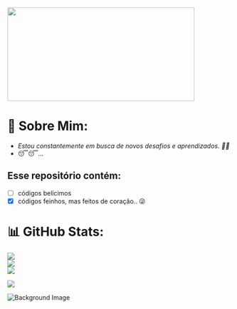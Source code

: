 <img src="https://i.imgur.com/kUVigqo.jpg" width="420px" height="210px">

# :dizzy: Sobre Mim:
  - *Estou constantemente em busca de novos desafios e aprendizados. :star2::star2:*
  - :sleeping::sleeping:...

## Esse repositório contém:

- [ ] códigos belícimos
- [x] códigos feinhos, mas feitos de coração..   :stuck_out_tongue_winking_eye:

# 📊 GitHub Stats:
![](https://github-readme-stats.vercel.app/api?username=Marcos1701&theme=dark&hide_border=false&include_all_commits=true&count_private=true)<br/>
![](https://github-readme-streak-stats.herokuapp.com/?user=Marcos1701&theme=dark&hide_border=false)<br/>
![](https://github-readme-stats.vercel.app/api/top-langs/?username=Marcos1701&theme=dark&hide_border=false&include_all_commits=true&count_private=true&layout=compact)

[![](https://visitcount.itsvg.in/api?id=Marcos1701&label=Profile%20Views&color=12&icon=5&pretty=true)](https://visitcount.itsvg.in)


![Background Image](https://github.com/Marcos1701/Codes-Mapa-DevWeek/imagens/fundo.gif)

